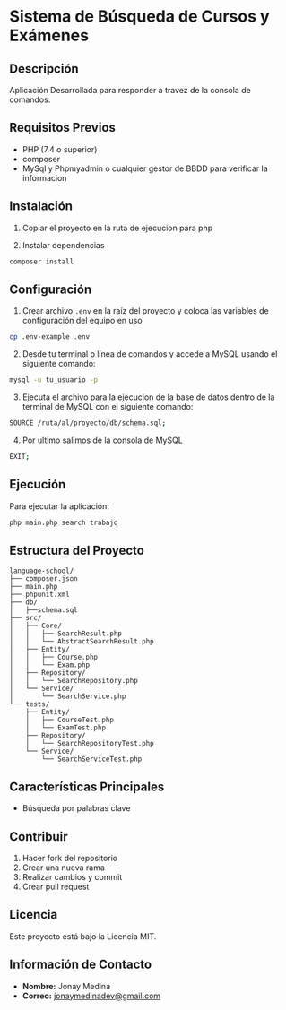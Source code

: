 # Sistema de Búsqueda de Cursos y Exámenes

## Descripción
Aplicación Desarrollada para responder a travez de la consola de comandos.

## Requisitos Previos

- PHP (7.4 o superior)
- composer
- MySql y Phpmyadmin o cualquier gestor de BBDD para verificar la informacion

## Instalación

1. Copiar el proyecto en la ruta de ejecucion para php

2. Instalar dependencias

```bash
composer install
```

## Configuración

1. Crear archivo `.env` en la raíz del proyecto y coloca las variables de configuración del equipo en uso

```sh
cp .env-example .env
```

2. Desde tu terminal o línea de comandos y accede a MySQL usando el siguiente comando:

```sh
mysql -u tu_usuario -p
```

3. Ejecuta el archivo para la ejecucion de la base de datos dentro de la terminal de MySQL con el siguiente comando:

```sh
SOURCE /ruta/al/proyecto/db/schema.sql;
```

4. Por ultimo salimos de la consola de MySQL

```sh
EXIT;
```

## Ejecución

Para ejecutar la aplicación:

```bash
php main.php search trabajo
```

## Estructura del Proyecto

```text
language-school/
├── composer.json
├── main.php
├── phpunit.xml
├── db/
│   ├──schema.sql
├── src/
│   ├── Core/
│   │   ├── SearchResult.php
│   │   └── AbstractSearchResult.php
│   ├── Entity/
│   │   ├── Course.php
│   │   └── Exam.php
│   ├── Repository/
│   │   └── SearchRepository.php
│   └── Service/
│       └── SearchService.php
└── tests/
    ├── Entity/
    │   ├── CourseTest.php
    │   └── ExamTest.php
    ├── Repository/
    │   └── SearchRepositoryTest.php
    └── Service/
        └── SearchServiceTest.php
```

## Características Principales

- Búsqueda por palabras clave

## Contribuir

1. Hacer fork del repositorio
2. Crear una nueva rama
3. Realizar cambios y commit
4. Crear pull request

## Licencia

Este proyecto está bajo la Licencia MIT.

## Información de Contacto

- **Nombre:** Jonay Medina
- **Correo:** [jonaymedinadev@gmail.com](mailto:jonaymedinadev@gmail.com)

